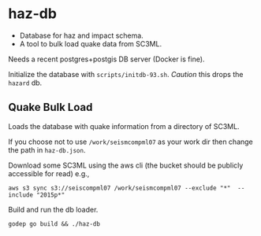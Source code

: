 # haz-db 

* Database for haz and impact schema.
* A tool to bulk load quake data from SC3ML.

Needs a recent postgres+postgis DB server (Docker is fine).

Initialize the database with `scripts/initdb-93.sh`.  *Caution* this drops the `hazard` db.

## Quake Bulk Load

Loads the database with quake information from a directory of SC3ML.

If you choose not to use `/work/seismcompml07` as your work dir then change the path in `haz-db.json`.

Download some SC3ML using the aws cli (the bucket should be publicly accessible for read) e.g.,

```
aws s3 sync s3://seiscompml07 /work/seismcompml07 --exclude "*"  --include "2015p*"
```

Build and run the db loader.

```
godep go build && ./haz-db
```
